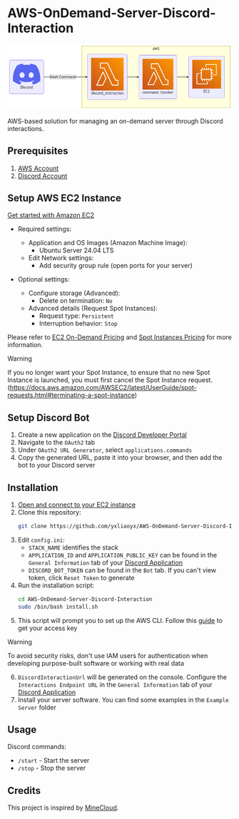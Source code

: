 # AWS-OnDemand-Server-Discord-Interaction

![AWS-OnDemand-Server-Discord-Interaction](/AWS-OnDemand-Server-Discord-Interaction.png)

AWS-based solution for managing an on-demand server through Discord interactions.

## Prerequisites

1. [AWS Account](https://aws.amazon.com/)
2. [Discord Account](https://discord.com/)

## Setup AWS EC2 Instance

[Get started with Amazon EC2](https://docs.aws.amazon.com/AWSEC2/latest/UserGuide/EC2_GetStarted.html)

* Required settings:
    * Application and OS Images (Amazon Machine Image):
        * Ubuntu Server 24.04 LTS
    * Edit Network settings:
        * Add security group rule (open ports for your server)

* Optional settings:
    * Configure storage (Advanced):
        * Delete on termination: `No`
    * Advanced details (Request Spot Instances):
        * Request type: `Persistent`
        * Interruption behavior: `Stop`

Please refer to [EC2 On-Demand Pricing](https://aws.amazon.com/tw/ec2/pricing/on-demand/)
and [Spot Instances Pricing](https://aws.amazon.com/tw/ec2/spot/pricing/) for more information.

> [!WARNING]
> If you no longer want your Spot Instance, to ensure that no new Spot Instance is launched, you must first cancel the
> Spot Instance request.
> (https://docs.aws.amazon.com/AWSEC2/latest/UserGuide/spot-requests.html#terminating-a-spot-instance)

## Setup Discord Bot

1. Create a new application on the [Discord Developer Portal](https://discord.com/developers/applications)
2. Navigate to the `OAuth2` tab
3. Under `OAuth2 URL Generator`, select `applications.commands`
4. Copy the generated URL, paste it into your browser, and then add the bot to your Discord server

## Installation

1. [Open and connect to your EC2 instance](https://console.aws.amazon.com/ec2/home?#Instances)
2. Clone this repository:
    ```bash
    git clone https://github.com/yxliaoyx/AWS-OnDemand-Server-Discord-Interaction.git
    ```
3. Edit `config.ini`:
    * `STACK_NAME` identifies the stack
    * `APPLICATION_ID` and `APPLICATION_PUBLIC_KEY` can be found in the `General Information` tab of
      your [Discord Application](https://discord.com/developers/applications)
    * `DISCORD_BOT_TOKEN` can be found in the `Bot` tab. If you can't view token, click `Reset Token` to generate
4. Run the installation script:
    ```bash
    cd AWS-OnDemand-Server-Discord-Interaction
    sudo /bin/bash install.sh
    ```
5. This script will prompt you to set up the AWS CLI. Follow
   this [guide](https://docs.aws.amazon.com/cli/latest/userguide/cli-authentication-user.html) to get your access key

> [!WARNING]
> To avoid security risks, don't use IAM users for authentication when developing purpose-built software or working with
> real data

6. `DiscordInteractionUrl` will be generated on the console. Configure the `Interactions Endpoint URL` in
   the `General Information` tab of your [Discord Application](https://discord.com/developers/applications)
7. Install your server software. You can find some examples in the `Example Server` folder

## Usage

Discord commands:

* `/start` - Start the server
* `/stop` - Stop the server

## Credits
This project is inspired by [MineCloud](https://github.com/VeriorPies/MineCloud).
